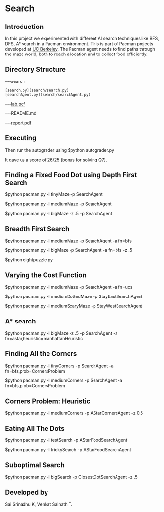 Search
======================

Introduction
------------

In this project we experimented with different AI search techniques like BFS, DFS, A* search in a Pacman environment. This is part of Pacman projects developed at [UC Berkeley](http://ai.berkeley.edu/project_overview.html). The Pacman agent needs to find paths through the maze world, both to reach a location and to collect food efficiently.

Directory Structure
-------------------

---search

	[search.py](search/search.py)
	[searchAgent.py](search/searchAgent.py)

---[lab.pdf](lab.pdf)

---README.md

---[report.pdf](report.pdf)


Executing
---------

Then run the autograder using $python autograder.py

It gave us a score of 26/25 (bonus for solving Q7).


Finding a Fixed Food Dot using Depth First Search
-------------------------------------------------
$python pacman.py -l tinyMaze -p SearchAgent

$python pacman.py -l mediumMaze -p SearchAgent

$python pacman.py -l bigMaze -z .5 -p SearchAgent

Breadth First Search
--------------------
$python pacman.py -l mediumMaze -p SearchAgent -a fn=bfs

$python pacman.py -l bigMaze -p SearchAgent -a fn=bfs -z .5

$python eightpuzzle.py

Varying the Cost Function
-------------------------
$python pacman.py -l mediumMaze -p SearchAgent -a fn=ucs

$python pacman.py -l mediumDottedMaze -p StayEastSearchAgent

$python pacman.py -l mediumScaryMaze -p StayWestSearchAgent

A* search
---------
$python pacman.py -l bigMaze -z .5 -p SearchAgent -a fn=astar,heuristic=manhattanHeuristic

Finding All the Corners
-----------------------
$python pacman.py -l tinyCorners -p SearchAgent -a fn=bfs,prob=CornersProblem

$python pacman.py -l mediumCorners -p SearchAgent -a fn=bfs,prob=CornersProblem

Corners Problem: Heuristic
--------------------------
$python pacman.py -l mediumCorners -p AStarCornersAgent -z 0.5

Eating All The Dots
-------------------
$python pacman.py -l testSearch -p AStarFoodSearchAgent

$python pacman.py -l trickySearch -p AStarFoodSearchAgent

Suboptimal Search
-----------------
$python pacman.py -l bigSearch -p ClosestDotSearchAgent -z .5

Developed by
------------
Sai Srinadhu K, Venkat Sainath T.

